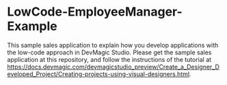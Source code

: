 # LowCode-EmployeeManager-Example

This sample sales application to explain how you develop applications with the low-code approach in DevMagic Studio. Please get the sample sales application at this repository, and follow the instructions of the tutorial at https://docs.devmagic.com/devmagicstudio_preview/Create_a_Designer_Developed_Project/Creating-projects-using-visual-designers.html.

